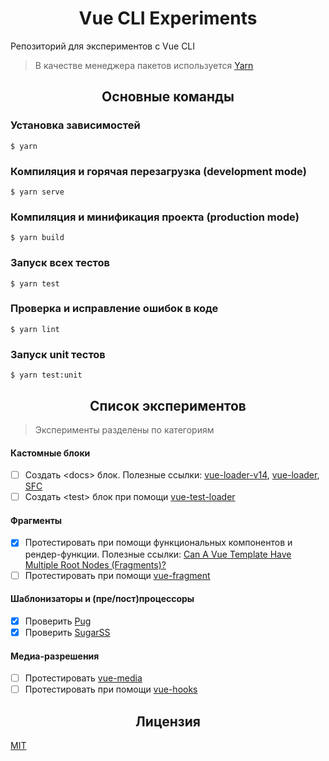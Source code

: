 <h1 align="center">Vue CLI Experiments</h1>

Репозиторий для экспериментов с Vue CLI

> В качестве менеджера пакетов используется [Yarn](https://yarnpkg.com/en/docs/install)

<h2 align="center">Основные команды</h2>

### Установка зависимостей

```
$ yarn
```

### Компиляция и горячая перезагрузка (development mode)
```
$ yarn serve
```

### Компиляция и минификация проекта (production mode)
```
$ yarn build
```

### Запуск всех тестов
```
$ yarn test
```

### Проверка и исправление ошибок в коде
```
$ yarn lint
```

### Запуск unit тестов
```
$ yarn test:unit
```

<h2 align="center">Список экспериментов</h2>

> Эксперименты разделены по категориям

#### Кастомные блоки

- [ ] Создать &lt;docs&gt; блок. Полезные ссылки: [vue-loader-v14](https://vue-loader-v14.vuejs.org/ru/configurations/custom-blocks.html), [vue-loader](https://vue-loader.vuejs.org/ru/guide/custom-blocks.html), [SFC](https://vue-loader.vuejs.org/ru/spec.html#%D0%B2%D0%B2%D0%B5%D0%B4%D0%B5%D0%BD%D0%B8%D0%B5)
- [ ] Создать &lt;test&gt; блок при помощи [vue-test-loader](https://github.com/eddyerburgh/vue-test-loader)

#### Фрагменты

- [x] Протестировать при помощи функциональных компонентов и рендер-функции. Полезные ссылки: [Can A Vue Template Have Multiple Root Nodes (Fragments)?](https://vuejsdevelopers.com/2018/09/11/vue-multiple-root-fragments/)
- [ ] Протестировать при помощи [vue-fragment](https://github.com/y-nk/vue-fragment)

#### Шаблонизаторы и (пре/пост)процессоры

- [x] Проверить [Pug](https://github.com/pugjs/pug)
- [x] Проверить [SugarSS](https://github.com/postcss/sugarss)

#### Медиа-разрешения

- [ ] Протестировать [vue-media](https://github.com/egoist/vue-media)
- [ ] Протестировать при помощи [vue-hooks](https://github.com/yyx990803/vue-hooks)

<h2 align="center">Лицензия</h2>

[MIT](/LICENSE)
